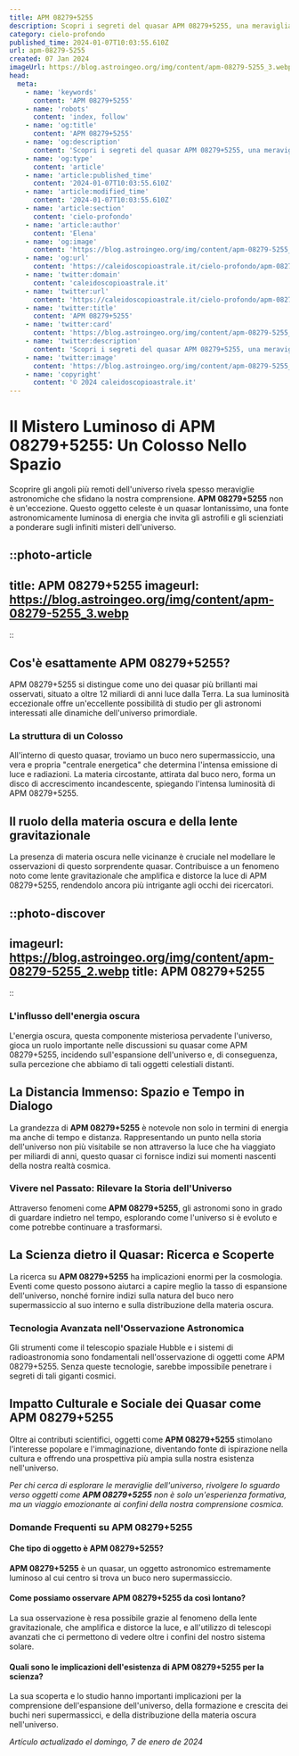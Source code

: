 ```yaml
---
title: APM 08279+5255
description: Scopri i segreti del quasar APM 08279+5255, una meraviglia cosmica dalla luce straordinaria. Esplora luniverso con noi!
category: cielo-profondo
published_time: 2024-01-07T10:03:55.610Z
url: apm-08279-5255
created: 07 Jan 2024
imageUrl: https://blog.astroingeo.org/img/content/apm-08279-5255_3.webp
head:
  meta:
    - name: 'keywords'
      content: 'APM 08279+5255'
    - name: 'robots'
      content: 'index, follow'
    - name: 'og:title'
      content: 'APM 08279+5255'
    - name: 'og:description'
      content: 'Scopri i segreti del quasar APM 08279+5255, una meraviglia cosmica dalla luce straordinaria. Esplora luniverso con noi!'
    - name: 'og:type'
      content: 'article'
    - name: 'article:published_time'
      content: '2024-01-07T10:03:55.610Z'
    - name: 'article:modified_time'
      content: '2024-01-07T10:03:55.610Z'
    - name: 'article:section'
      content: 'cielo-profondo'
    - name: 'article:author'
      content: 'Elena'
    - name: 'og:image'
      content: 'https://blog.astroingeo.org/img/content/apm-08279-5255_3.webp'
    - name: 'og:url'
      content: 'https://caleidoscopioastrale.it/cielo-profondo/apm-08279-5255'
    - name: 'twitter:domain'
      content: 'caleidoscopioastrale.it'
    - name: 'twitter:url'
      content: 'https://caleidoscopioastrale.it/cielo-profondo/apm-08279-5255'
    - name: 'twitter:title'
      content: 'APM 08279+5255'
    - name: 'twitter:card'
      content: 'https://blog.astroingeo.org/img/content/apm-08279-5255_3.webp'
    - name: 'twitter:description'
      content: 'Scopri i segreti del quasar APM 08279+5255, una meraviglia cosmica dalla luce straordinaria. Esplora luniverso con noi!'
    - name: 'twitter:image'
      content: 'https://blog.astroingeo.org/img/content/apm-08279-5255_3.webp'
    - name: 'copyright'
      content: '© 2024 caleidoscopioastrale.it'
---
```

# **Il Mistero Luminoso di APM 08279+5255: Un Colosso Nello Spazio**

Scoprire gli angoli più remoti dell'universo rivela spesso meraviglie astronomiche che sfidano la nostra comprensione. **APM 08279+5255** non è un'eccezione. Questo oggetto celeste è un quasar lontanissimo, una fonte astronomicamente luminosa di energia che invita gli astrofili e gli scienziati a ponderare sugli infiniti misteri dell'universo. 

::photo-article
---
title: APM 08279+5255
imageurl: https://blog.astroingeo.org/img/content/apm-08279-5255_3.webp
---
::

## **Cos'è esattamente APM 08279+5255?**
APM 08279+5255 si distingue come uno dei quasar più brillanti mai osservati, situato a oltre 12 miliardi di anni luce dalla Terra. La sua luminosità eccezionale offre un'eccellente possibilità di studio per gli astronomi interessati alle dinamiche dell'universo primordiale.

### **La struttura di un Colosso**
All'interno di questo quasar, troviamo un buco nero supermassiccio, una vera e propria "centrale energetica" che determina l'intensa emissione di luce e radiazioni. La materia circostante, attirata dal buco nero, forma un disco di accrescimento incandescente, spiegando l'intensa luminosità di APM 08279+5255.

## **Il ruolo della materia oscura e della lente gravitazionale**
La presenza di materia oscura nelle vicinanze è cruciale nel modellare le osservazioni di questo sorprendente quasar. Contribuisce a un fenomeno noto come lente gravitazionale che amplifica e distorce la luce di APM 08279+5255, rendendolo ancora più intrigante agli occhi dei ricercatori.

::photo-discover
---
imageurl: https://blog.astroingeo.org/img/content/apm-08279-5255_2.webp
title: APM 08279+5255
---
::

### **L'influsso dell'energia oscura**
L'energia oscura, questa componente misteriosa pervadente l'universo, gioca un ruolo importante nelle discussioni su quasar come APM 08279+5255, incidendo sull'espansione dell'universo e, di conseguenza, sulla percezione che abbiamo di tali oggetti celestiali distanti.

## **La Distancia Immenso: Spazio e Tempo in Dialogo**
La grandezza di **APM 08279+5255** è notevole non solo in termini di energia ma anche di tempo e distanza. Rappresentando un punto nella storia dell'universo non più visitabile se non attraverso la luce che ha viaggiato per miliardi di anni, questo quasar ci fornisce indizi sui momenti nascenti della nostra realtà cosmica.

### **Vivere nel Passato: Rilevare la Storia dell'Universo**
Attraverso fenomeni come **APM 08279+5255**, gli astronomi sono in grado di guardare indietro nel tempo, esplorando come l'universo si è evoluto e come potrebbe continuare a trasformarsi.

## **La Scienza dietro il Quasar: Ricerca e Scoperte**
La ricerca su **APM 08279+5255** ha implicazioni enormi per la cosmologia. Eventi come questo possono aiutarci a capire meglio la tasso di espansione dell'universo, nonché fornire indizi sulla natura del buco nero supermassiccio al suo interno e sulla distribuzione della materia oscura.

### **Tecnologia Avanzata nell'Osservazione Astronomica**
Gli strumenti come il telescopio spaziale Hubble e i sistemi di radioastronomia sono fondamentali nell'osservazione di oggetti come APM 08279+5255. Senza queste tecnologie, sarebbe impossibile penetrare i segreti di tali giganti cosmici.

## **Impatto Culturale e Sociale dei Quasar come APM 08279+5255**
Oltre ai contributi scientifici, oggetti come **APM 08279+5255** stimolano l'interesse popolare e l'immaginazione, diventando fonte di ispirazione nella cultura e offrendo una prospettiva più ampia sulla nostra esistenza nell'universo.

_Per chi cerca di esplorare le meraviglie dell'universo, rivolgere lo sguardo verso oggetti come **APM 08279+5255** non è solo un'esperienza formativa, ma un viaggio emozionante ai confini della nostra comprensione cosmica._

### **Domande Frequenti su APM 08279+5255**

#### **Che tipo di oggetto è APM 08279+5255?**
**APM 08279+5255** è un quasar, un oggetto astronomico estremamente luminoso al cui centro si trova un buco nero supermassiccio.

#### **Come possiamo osservare APM 08279+5255 da così lontano?**
La sua osservazione è resa possibile grazie al fenomeno della lente gravitazionale, che amplifica e distorce la luce, e all'utilizzo di telescopi avanzati che ci permettono di vedere oltre i confini del nostro sistema solare.

#### **Quali sono le implicazioni dell'esistenza di APM 08279+5255 per la scienza?**
La sua scoperta e lo studio hanno importanti implicazioni per la comprensione dell'espansione dell'universo, della formazione e crescita dei buchi neri supermassicci, e della distribuzione della materia oscura nell'universo.

_Artículo actualizado el domingo, 7 de enero de 2024_
